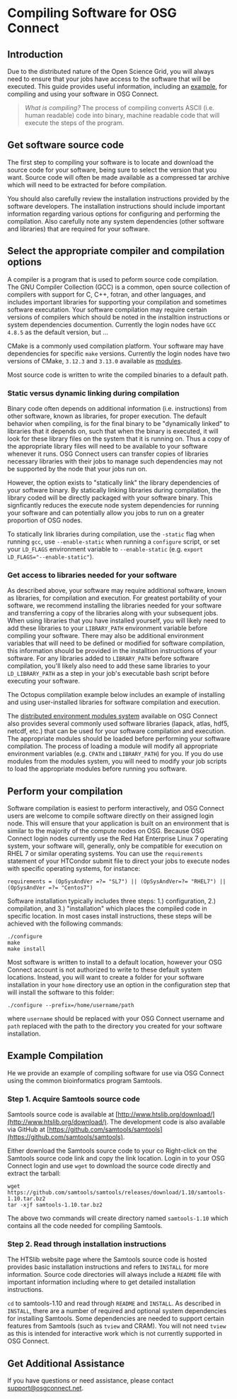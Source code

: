 [title]: - "Compiling Software for OSG Connect"

# Compiling Software for OSG Connect
## Introduction

Due to the distributed nature of the Open Science Grid, you will always need to 
ensure that your jobs have access to the software that will be executed. This guide provides 
useful information, including an [example](#example-compilation), for compiling and using your software in OSG Connect. 

> *What is compiling?*
> The process of compiling converts ASCII (i.e. human readable) code into binary, 
> machine readable code that will execute the steps of the program. 

## Get software source code

The first step to compiling your software is to locate and download the source 
code for your software, being sure to select the version that you want. Source code 
will often be made available as a compressed tar archive which will need to be 
extracted for before compilation.

You should also carefully review the installation instructions provided by the 
software developers. The installation instructions should include important 
information regarding various options for configuring and performing the compilation. 
Also carefully note any system dependencies (other software and libraries) that are 
required for your software.

## Select the appropriate compiler and compilation options

A compiler is a program that is used to peform source code compilation. The GNU Compiler 
Collection (GCC) is a common, open source collection of compilers with support for C, C++, 
fotran, and other languages, and includes important libraries for supporting your compilation 
and sometimes software executation. Your software compilation may require certain versions 
of compilers which should be noted in the installtion instructions or system dependencies 
documention. Currently the login nodes have `GCC 4.8.5` as the default version, but ...

CMake is a commonly used compilation platform. Your software may have dependencies for 
specific `make` versions. Currently the login nodes have two versions of CMake, `3.12.3` 
and `3.13.0` available as [modules](https://support.opensciencegrid.org/support/solutions/articles/12000048518). 

Most source code is written to write the compiled binaries to a default path.

### Static versus dynamic linking during compilation

Binary code often depends on additional information (i.e. instructions) from other software, 
known as libraries, for proper execution. The default behavior when compiling, is for the 
final binary to be "dynamically linked" to libraries that it depends on, such that when 
the binary is executed, it will look for these library files on the system that it is 
running on. Thus a copy of the appropriate library files will need to be available to your 
software whenever it runs. OSG Connect users can transfer copies of libraries necessary 
libraries with their jobs to manage such dependencies may not be supported by the node 
that your jobs run on.

However, the option exists to "statically link" the library dependencies of your software 
binary. By statically linking libraries during compilation, the library coded will be 
directly packaged with your software binary. This signficantly reduces the execute node 
system dependencies for running your software and can potentially allow you jobs to run
on a greater proportion of OSG nodes.

To statically link libraries during compilation, use the `-static` flag when running `gcc`, 
use `--enable-static` when running a `configure` script, or set your `LD_FLAGS` 
environment variable to `--enable-static` (e.g. `export LD_FLAGS="--enable-static"`).

### Get access to libraries needed for your software

As described above, your software may require additional software, known as libraries, for 
compilation and execution. For greatest portability of your software, we recommend installing 
the libraries needed for your software and transferring a copy of the libraries along with 
your subsequent jobs. When using libraries that you have installed yourself, you will likely 
need to add these libraries to your `LIBRARY_PATH` environment variable before compiling 
your software. There may also be additional environment variables that will need to be 
defined or modified for software compilation, this information should be provided 
in the installtion instructions of your software. For any libraries added to `LIBRARY_PATH` 
before software compilation, you'll likely also need to add these same libraries to 
your `LD_LIBRARY_PATH` as a step in your job's executable bash script before executing 
your software.

The Octopus complilation example below includes an example of installing 
and using user-installed libraries for software compilation and execution.

The [distributed environment modules system](https://support.opensciencegrid.org/support/solutions/articles/12000048518) 
available on OSG Connect also provides several commonly used software libraries 
(lapack, atlas, hdf5, netcdf, etc.) that can be used for your software compilation and 
execution. The appropriate modules should be loaded before performing your software 
compilation. The process of loading a module will modify all appropriate 
environment variables (e.g. `CPATH` and `LIBRARY_PATH`) for you. If you do use modules 
from the modules system, you will need to modify your job scripts to load the appropriate 
modules before running you software.

## Perform your compilation

Software compilation is easiest to perform interactively, and OSG Connect users are 
welcome to compile software directly on their assigned login node. This will ensure
that your application is built on an environment that is similar to the majority
of the compute nodes on OSG. Because OSG Connect login nodes currently use the 
Red Hat Enterprise Linux 7 operating system, your software will, generally, only be 
compatible for execution on RHEL 7 or similar operating systems. You can use the 
`requirements` statement of your HTCondor submit file to direct your jobs to execute 
nodes with specific operating systems, for instance:

	requirements = (OpSysAndVer =?= "SL7") || (OpSysAndVer=?= "RHEL7") || (OpSysAndVer =?= "Centos7")

Software installation typically includes three steps: 1.) configuration, 2.) compilation, and 3.) 
"installation" which places the compiled code in specific location. In most cases install instructions, 
these steps will be achieved with the following commands:

	./configure
	make
	make install

Most software is written to install to a default location, however your OSG Connect 
account is not authorized to write to these default system locations. Instead, you will want to 
create a folder for your software installation in your `home` directory use an option in the 
configuration step that will install the software to this folder:

	./configure --prefix=/home/username/path

where `username` should be replaced with your OSG Connect username and `path` replaced with the 
path to the directory you created for your software installation.

## Example Compilation

He we provide an example of compiling software for use via OSG Connect using the common bioinformatics 
program Samtools.

### Step 1. Acquire Samtools source code

Samtools source code is available at [http://www.htslib.org/download/](http://www.htslib.org/download/). The 
development code is also available via GitHub at [https://github.com/samtools/samtools](https://github.com/samtools/samtools).

Either download the Samtools source code to your co
Right-click on the Samtools source code link and copy the link location. Login in to your OSG Connect login 
and use `wget` to download the source code directly and extract the tarball:

	wget https://github.com/samtools/samtools/releases/download/1.10/samtools-1.10.tar.bz2
	tar -xjf samtools-1.10.tar.bz2

The above two commands will create directory named `samtools-1.10` which contains all the code 
needed for compiling Samtools.

### Step 2. Read through installation instructions

The HTSlib website page where the Samtools source code is hosted provides basic installation instructions 
and refers to `INSTALL` for more information. Source code directories will always include a `README` 
file with important information including where to get detailed installation instructions. 

`cd` to samtools-1.10 and read through `README` and `INSTALL`. As described in `INSTALL`, there are 
a number of required and optional system dependencies for installing Samtools. Some dependencies are 
needed to support certain features from Samtools (such as `tview` and CRAM). You will not need `tview` 
as this is intended for interactive work which is not currently supported in OSG Connect.



## Get Additional Assistance
If you have questions or need assistance, please contact <support@osgconnect.net>.
